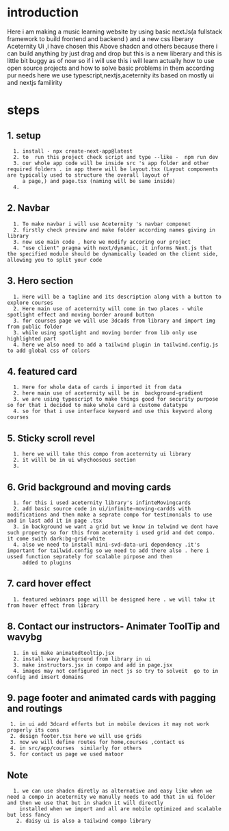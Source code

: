 # introduction
Here i am making a music learning website by using basic nextJs(a fullstack framework to build frontend and backend ) and a new css liberary Aceternity Ui ,i have chosen this Above shadcn and others because there i can build anything by just drag and drop but this is a new liberary and this is little bit buggy as of now so if i will use this i will learn actually how to use open source projects and how to solve basic problems in them according pur needs
 here we use typescript,nextjs,aceternity 
 its based on mostly ui and nextjs familirity

# steps 
## 1. setup
      1. install - npx create-next-app@latest
      2. to  run this project check script and type --like -  npm run dev
      3. our whole app code will be inside src 's app folder and other required folders . in app there will be layout.tsx (Layout components are typically used to structure the overall layout of 
         a page,) and page.tsx (naming will be same inside)
      4. 

## 2. Navbar
      1. To make navbar i will use Aceternity 's navbar componet
      2. firstly check preview and make folder according names giving in  library 
      3. now use main code , here we modify accoring our project 
      4. "use client" pragma with next/dynamic, it informs Next.js that the specified module should be dynamically loaded on the client side, allowing you to split your code

 ## 3. Hero section
      1. Here will be a tagline and its description along with a button to explore courses
      2. Here main use of aceternity will come in two places - while spotlight effect and moving border around button
      3. for courses page we will use 3dcads from library and import img from public folder
      3. while using spotlight and moving border from lib only use highlighted part 
      4. here we also need to add a tailwind plugin in tailwind.config.js to add global css of colors

 ## 4. featured card
      1. Here for whole data of cards i imported it from data 
      2. here main use of aceternity will be in  background-gradient 
      3. we are using typescript to make things good for security purpose so for that i decided to make whole card a custome datatype 
      4. so for that i use interface keyword and use this keyword along courses 

 ## 5. Sticky scroll revel
      1. here we will take this compo from aceternity ui library
      2. it willl be in ui whychooseus section
      3. 
 ## 6. Grid background and moving cards
      1. for this i used aceternity library's infinteMovingcards
      2. add basic source code in ui/infinite-moving-cardds with modifications and then make a seprate compo for testimonials to use and in last add it in page .tsx
      3. in background we want a grid but we know in telwind we dont have such property so for this from aceternity i used grid and dot compo. it come swith dark:bg-grid-white
      4. also we need to install mini-svd-data-uri dependency .it's important for tailwid.config so we need to add there also . here i ussed function seprately for scalable pirpose and then 
         added to plugins

  ## 7. card hover effect
      1. featured webinars page willl be designed here . we will takw it from hover effect from library

 ## 8. Contact our instructors- Animater ToolTip and wavybg
      1. in ui make animatedtooltip.jsx
      2. install wavy background from library in ui
      3. make instructors.jsx in compo and add in page.jsx
      4. images may not configured in nect js so try to solveit  go to in config and imsert domains

  ## 9. page footer and animated cards with pagging and routings 
     1. in ui add 3dcard efferts but in mobile devices it may not work properly its cons
     2. design footer.tsx here we will use grids
     3. now we will define routes for home,courses ,contact us 
     4. in src/app/courses  similarly for others 
     5. for contact us page we used matoor

   ## Note
      1. we can use shadcn diretly as alternative and easy like when we need a compo in aceternity we manully needs to add that in ui folder and then we use that but in shadcn it will directly 
        installed when we import and all are mobile optimized and scalable but less fancy
       2. daisy ui is also a tailwind compo library 

